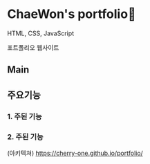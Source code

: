 # ChaeWon's portfolio🍒
HTML, CSS, JavaScript 

포트폴리오 웹사이트 

## Main
## 주요기능
### 1. 주된 기능
### 2. 주된 기능

(아키텍쳐)
https://cherry-one.github.io/portfolio/
